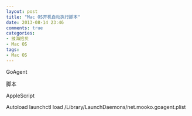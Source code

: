 ```yaml
---
layout: post
title: "Mac OS开机自动执行脚本"
date: 2013-08-14 23:46
comments: true
categories: 
- 技海拾贝
- Mac OS
tags:
- Mac OS
---
```


GoAgent

脚本

AppleScript

Autoload
launchctl load /Library/LaunchDaemons/net.mooko.goagent.plist